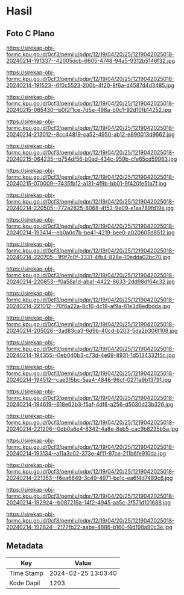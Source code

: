 # Hasil

## Foto C Plano

https://sirekap-obj-formc.kpu.go.id/0cf3/pemilu/pdpr/12/19/04/20/25/1219042025018-20240214-191337--42005dcb-6605-4748-94a5-9312b5146f32.jpg

https://sirekap-obj-formc.kpu.go.id/0cf3/pemilu/pdpr/12/19/04/20/25/1219042025018-20240214-191523--6f0c5523-200b-4f20-8f6a-d4587d4d3485.jpg

https://sirekap-obj-formc.kpu.go.id/0cf3/pemilu/pdpr/12/19/04/20/25/1219042025018-20240215-065430--b0f2f1ce-7d5e-498a-b0c1-92d10fb14252.jpg

https://sirekap-obj-formc.kpu.go.id/0cf3/pemilu/pdpr/12/19/04/20/25/1219042025018-20240214-213012--8cc44819-ca52-4950-ab12-e890013d9662.jpg

https://sirekap-obj-formc.kpu.go.id/0cf3/pemilu/pdpr/12/19/04/20/25/1219042025018-20240215-064235--b754df56-b0ad-434c-959b-cfe65cd59963.jpg

https://sirekap-obj-formc.kpu.go.id/0cf3/pemilu/pdpr/12/19/04/20/25/1219042025018-20240215-070009--7435fb12-a131-4f9b-bb01-9f420fe51a7f.jpg

https://sirekap-obj-formc.kpu.go.id/0cf3/pemilu/pdpr/12/19/04/20/25/1219042025018-20240214-220505--772a2825-8068-4f52-9e09-e1aa789fd19e.jpg

https://sirekap-obj-formc.kpu.go.id/0cf3/pemilu/pdpr/12/19/04/20/25/1219042025018-20240214-193414--eb0a0c7b-be41-4219-bee0-a020605d8512.jpg

https://sirekap-obj-formc.kpu.go.id/0cf3/pemilu/pdpr/12/19/04/20/25/1219042025018-20240214-220705--1f9f7c0f-3331-4fb4-828e-10edda02bc70.jpg

https://sirekap-obj-formc.kpu.go.id/0cf3/pemilu/pdpr/12/19/04/20/25/1219042025018-20240214-220853--f0a58a1d-aba1-4422-8633-2dd98df64c32.jpg

https://sirekap-obj-formc.kpu.go.id/0cf3/pemilu/pdpr/12/19/04/20/25/1219042025018-20240214-221012--70f6a22a-8c16-4c19-af9a-61e3d8edbdda.jpg

https://sirekap-obj-formc.kpu.go.id/0cf3/pemilu/pdpr/12/19/04/20/25/1219042025018-20240214-205026--3ad83ca3-6d9b-40cd-b203-5da2b306f108.jpg

https://sirekap-obj-formc.kpu.go.id/0cf3/pemilu/pdpr/12/19/04/20/25/1219042025018-20240214-194355--0eb040b3-c73d-4e69-8931-1d5134332f5c.jpg

https://sirekap-obj-formc.kpu.go.id/0cf3/pemilu/pdpr/12/19/04/20/25/1219042025018-20240214-194512--cae315bc-5aa4-4846-96cf-0271a9b13791.jpg

https://sirekap-obj-formc.kpu.go.id/0cf3/pemilu/pdpr/12/19/04/20/25/1219042025018-20240214-194619--618e62b3-f5af-4df8-a256-d5030d23b326.jpg

https://sirekap-obj-formc.kpu.go.id/0cf3/pemilu/pdpr/12/19/04/20/25/1219042025018-20240214-221206--0db0a6e4-8342-4a8e-8eb5-cac9b8235b5a.jpg

https://sirekap-obj-formc.kpu.go.id/0cf3/pemilu/pdpr/12/19/04/20/25/1219042025018-20240214-193134--a11a3c02-373e-4f11-97ce-211b6fe910da.jpg

https://sirekap-obj-formc.kpu.go.id/0cf3/pemilu/pdpr/12/19/04/20/25/1219042025018-20240214-221353--f6ea6649-3c49-4971-be1c-ea6f4d7489c6.jpg

https://sirekap-obj-formc.kpu.go.id/0cf3/pemilu/pdpr/12/19/04/20/25/1219042025018-20240214-192924--b087219a-14f2-4945-aa5c-3f571d101688.jpg

https://sirekap-obj-formc.kpu.go.id/0cf3/pemilu/pdpr/12/19/04/20/25/1219042025018-20240214-192824--2177fb22-aabe-4886-b160-f4d198a90c3e.jpg


## Metadata

| Key        | Value               |
| ---------- | ------------------- |
| Time Stamp | 2024-02-25 13:03:40 |
| Kode Dapil | 1203                |



